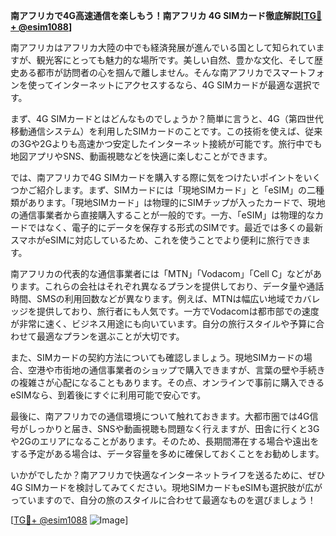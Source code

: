 **南アフリカで4G高速通信を楽しもう！南アフリカ 4G SIMカード徹底解説[[TG💪+ @esim1088](https://t.me/s/esim1088)]**

南アフリカはアフリカ大陸の中でも経済発展が進んでいる国として知られていますが、観光客にとっても魅力的な場所です。美しい自然、豊かな文化、そして歴史ある都市が訪問者の心を掴んで離しません。そんな南アフリカでスマートフォンを使ってインターネットにアクセスするなら、4G SIMカードが最適な選択です。

まず、4G SIMカードとはどんなものでしょうか？簡単に言うと、4G（第四世代移動通信システム）を利用したSIMカードのことです。この技術を使えば、従来の3Gや2Gよりも高速かつ安定したインターネット接続が可能です。旅行中でも地図アプリやSNS、動画視聴などを快適に楽しむことができます。

では、南アフリカで4G SIMカードを購入する際に気をつけたいポイントをいくつかご紹介します。まず、SIMカードには「現地SIMカード」と「eSIM」の二種類があります。「現地SIMカード」は物理的にSIMチップが入ったカードで、現地の通信事業者から直接購入することが一般的です。一方、「eSIM」は物理的なカードではなく、電子的にデータを保存する形式のSIMです。最近では多くの最新スマホがeSIMに対応しているため、これを使うことでより便利に旅行できます。

南アフリカの代表的な通信事業者には「MTN」「Vodacom」「Cell C」などがあります。これらの会社はそれぞれ異なるプランを提供しており、データ量や通話時間、SMSの利用回数などが異なります。例えば、MTNは幅広い地域でカバレッジを提供しており、旅行者にも人気です。一方でVodacomは都市部での速度が非常に速く、ビジネス用途にも向いています。自分の旅行スタイルや予算に合わせて最適なプランを選ぶことが大切です。

また、SIMカードの契約方法についても確認しましょう。現地SIMカードの場合、空港や市街地の通信事業者のショップで購入できますが、言葉の壁や手続きの複雑さが心配になることもあります。その点、オンラインで事前に購入できるeSIMなら、到着後にすぐに利用可能で安心です。

最後に、南アフリカでの通信環境について触れておきます。大都市圏では4G信号がしっかりと届き、SNSや動画視聴も問題なく行えますが、田舎に行くと3Gや2Gのエリアになることがあります。そのため、長期間滞在する場合や遠出をする予定がある場合は、データ容量を多めに確保しておくことをお勧めします。

いかがでしたか？南アフリカで快適なインターネットライフを送るために、ぜひ4G SIMカードを検討してみてください。現地SIMカードもeSIMも選択肢が広がっていますので、自分の旅のスタイルに合わせて最適なものを選びましょう！

[[TG💪+ @esim1088](https://t.me/s/esim1088) ![Image](https://i.postimg.cc/Y0z9fWf4/image.png)]